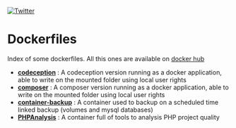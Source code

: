 [![Twitter](https://img.shields.io/badge/Twitter-%40jeckel4-blue.svg)](https://twitter.com/intent/user?screen_name=jeckel4)

# Dockerfiles

Index of some dockerfiles. All this ones are available on [docker hub](https://hub.docker.com/u/jeckel/)

* **[codeception](codeception/)** : A codeception version running as a docker application, able to write on the mounted folder using local user rights
* **[composer](composer/)** : A composer version running as a docker application, able to write on the mounted folder using local user rights
* **[container-backup](container-backup/)** : A container used to backup on a scheduled time linked backup (volumes and mysql databases)
* **[PHPAnalysis](phpanalysis/)** : A container full of tools to analysis PHP project quality